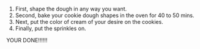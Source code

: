 1. First, shape the dough in any way you want.
2. Second, bake your cookie dough shapes in the oven for 40 to 50 mins.
3. Next, put the color of cream of your desire on the cookies.
4. Finally, put the sprinkles on.

YOUR DONE!!!!!!